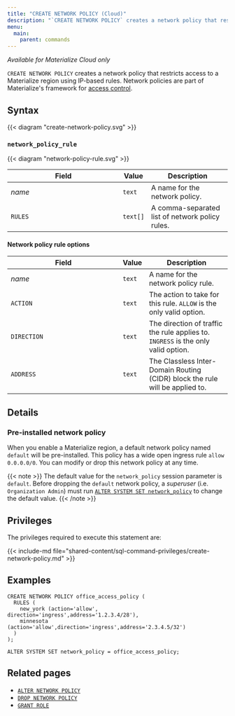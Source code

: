 ```yaml
---
title: "CREATE NETWORK POLICY (Cloud)"
description: "`CREATE NETWORK POLICY` creates a network policy that restricts access to a Materialize Cloud region using IP-based rules."
menu:
  main:
    parent: commands
---
```


*Available for Materialize Cloud only*

`CREATE NETWORK POLICY` creates a network policy that restricts access to a
Materialize region using IP-based rules. Network policies are part of
Materialize's framework for [access control](/security/cloud/).

## Syntax

{{< diagram "create-network-policy.svg" >}}

### `network_policy_rule`

{{< diagram "network-policy-rule.svg" >}}

| <div style="min-width:240px">Field</div>  | Value            | Description
|-------------------------------------------|------------------|------------------------------------------------
| _name_                                    | `text`           | A name for the network policy.
| `RULES`                                   | `text[]`         | A comma-separated list of network policy rules.

#### Network policy rule options

| <div style="min-width:240px">Field</div>  | Value            | Description
|-------------------------------------------|------------------|------------------------------------------------
| _name_                                    | `text`           | A name for the network policy rule.
| `ACTION`                                  | `text`           | The action to take for this rule. `ALLOW` is the only valid option.
| `DIRECTION`                               | `text`           | The direction of traffic the rule applies to. `INGRESS` is the only valid option.
| `ADDRESS`                                 | `text`           | The Classless Inter-Domain Routing (CIDR) block the rule will be applied to.

## Details

### Pre-installed network policy

When you enable a Materialize region, a default network policy named `default`
will be pre-installed. This policy has a wide open ingress rule `allow
0.0.0.0/0`. You can modify or drop this network policy at any time.

{{< note >}}
The default value for the `network_policy` session parameter is `default`.
Before dropping the `default` network policy, a _superuser_ (i.e. `Organization
Admin`) must run [`ALTER SYSTEM SET network_policy`](/sql/alter-system-set) to
change the default value.
{{< /note >}}

## Privileges

The privileges required to execute this statement are:

{{< include-md
file="shared-content/sql-command-privileges/create-network-policy.md" >}}

## Examples

```mzsql
CREATE NETWORK POLICY office_access_policy (
  RULES (
    new_york (action='allow', direction='ingress',address='1.2.3.4/28'),
    minnesota (action='allow',direction='ingress',address='2.3.4.5/32')
  )
);
```

```mzsql
ALTER SYSTEM SET network_policy = office_access_policy;
```

## Related pages

- [`ALTER NETWORK POLICY`](../alter-network-policy)
- [`DROP NETWORK POLICY`](../drop-network-policy)
- [`GRANT ROLE`](../grant-role)
